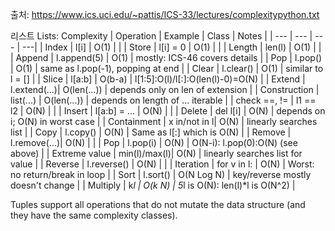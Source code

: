 출처: https://www.ics.uci.edu/~pattis/ICS-33/lectures/complexitypython.txt

리스트
Lists:
                               Complexity
| Operation     | Example      | Class         | Notes |
| --- | --- | --- | ---|
| Index         | l[i]         | O(1)	     | |
| Store         | l[i] = 0     | O(1)	     | |
| Length        | len(l)       | O(1)	     | |
| Append        | l.append(5)  | O(1)	     | mostly: ICS-46 covers details |
| Pop	      | l.pop()      | O(1)	     | same as l.pop(-1), popping at end |
| Clear         | l.clear()    | O(1)	     | similar to l = [] |
| Slice         | l[a:b]       | O(b-a)	     | l[1:5]:O(l)/l[:]:O(len(l)-0)=O(N) |
| Extend        | l.extend(...)| O(len(...))   | depends only on len of extension |
| Construction  | list(...)    | O(len(...))   | depends on length of ... iterable |
| check ==, !=  | l1 == l2     | O(N)          | |
| Insert        | l[a:b] = ... | O(N)	     |  |
| Delete        | del l[i]     | O(N)	     | depends on i; O(N) in worst case |
| Containment   | x in/not in l| O(N)	     | linearly searches list  |
| Copy          | l.copy()     | O(N)	     | Same as l[:] which is O(N) |
| Remove        | l.remove(...)| O(N)	     |  |
| Pop	      | l.pop(i)     | O(N)	     | O(N-i): l.pop(0):O(N) (see above) |
| Extreme value | min(l)/max(l)| O(N)	     | linearly searches list for value |
| Reverse	      | l.reverse()  | O(N)	     | |
| Iteration     | for v in l:  | O(N)          | Worst: no return/break in loop |
| Sort          | l.sort()     | O(N Log N)    | key/reverse mostly doesn't change |
| Multiply      | k*l          | O(k N)        | 5*l is O(N): len(l)*l is O(N^2)   |

Tuples support all operations that do not mutate the data structure (and they
have the same complexity classes).
